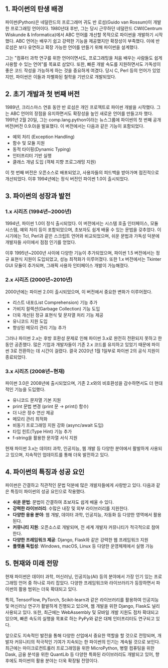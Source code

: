 ## 1. 파이썬의 탄생 배경
파이썬(Python)은 네덜란드의 프로그래머 귀도 반 로섬(Guido van Rossum)이 개발한 프로그래밍 언어이다. 1980년대 후반, 그는 당시 근무하던 네덜란드 CWI(Centrum Wiskunde & Informatica)에서 ABC 언어를 개선할 목적으로 파이썬을 개발하기 시작했다. ABC 언어는 배우기 쉽고 강력한 기능을 제공했지만 확장성이 부족했다. 이에 반 로섬은 보다 유연하고 확장 가능한 언어를 만들기 위해 파이썬을 설계했다.

그는 "컴퓨터 과학 연구를 위한 언어이면서도, 프로그래밍을 처음 배우는 사람들도 쉽게 사용할 수 있는 언어"를 목표로 삼았다. 또한, 빠른 개발 속도를 지원하면서도 가독성이 좋은 코드 작성을 가능하게 하는 것을 중요하게 여겼다. 당시 C, Perl 등의 언어가 있었지만, 파이썬은 이들과 차별화된 철학을 기반으로 개발되었다.

## 2. 초기 개발과 첫 번째 버전
1989년, 크리스마스 연휴 동안 반 로섬은 개인 프로젝트로 파이썬 개발을 시작했다. 그는 ABC 언어의 장점을 유지하면서도 확장성을 높인 새로운 언어를 만들고자 했다. 1991년 2월 20일, 그는 comp.lang.python이라는 뉴스그룹에 파이썬의 첫 번째 공개 버전(버전 0.9.0)을 발표했다. 이 버전에서는 다음과 같은 기능이 포함되었다.
- 예외 처리 (Exception Handling)
- 함수 및 모듈 지원
- 동적 타이핑(Dynamic Typing)
- 인터프리터 기반 실행
- 클래스 개념 도입 (객체 지향 프로그래밍 지원)

이 첫 번째 버전은 오픈소스로 배포되었고, 사용자들의 피드백을 받아가며 점진적으로 개선되었다. 이후 1994년에는 정식 버전인 파이썬 1.0이 출시되었다.

## 3. 파이썬의 성장과 발전
### 1.x 시리즈 (1994년~2000년)
1994년, 파이썬 1.0이 정식 출시되었다. 이 버전에서는 시스템 호출 인터페이스, 모듈 시스템, 예외 처리 등이 포함되었으며, 초보자도 쉽게 배울 수 있는 문법을 갖추었다. 이 시기에는 Tcl, Perl과 같은 스크립트 언어와 비교되었으며, 쉬운 문법과 가독성 덕분에 개발자들 사이에서 점점 인기를 얻었다.

이후 1995년~2000년 사이에 다양한 기능이 추가되었으며, 파이썬 1.5 버전에서는 정규 표현식 지원이 도입되었고, 성능 최적화가 이루어졌다. 또한 1.x 버전에서는 Tkinter GUI 모듈이 추가되며, 그래픽 사용자 인터페이스 개발이 가능해졌다.

### 2.x 시리즈 (2000년~2010년)
2000년에는 파이썬 2.0이 출시되었으며, 이 버전에서 중요한 변화가 이루어졌다.
- 리스트 내포(List Comprehension) 기능 추가
- 가비지 컬렉션(Garbage Collection) 기능 도입
- 더욱 개선된 정규 표현식 및 문자열 처리 기능 제공
- 유니코드 지원 도입
- 향상된 메모리 관리 기능 추가

그러나 파이썬 2.x는 후방 호환성 문제로 인해 파이썬 3.x로 완전히 전환되지 못하고 한동안 공존했다. 많은 기업과 개발자들이 기존 2.x 코드를 유지하고 있었기 때문에 파이썬 3로 전환하는 데 시간이 걸렸다. 결국 2020년 1월 1일부로 파이썬 2의 공식 지원이 종료되었다.

### 3.x 시리즈 (2008년~현재)
파이썬 3.0은 2008년에 출시되었으며, 기존 2.x와의 비호환성을 감수하면서도 더 현대적인 기능을 도입했다.
- 유니코드 문자열 기본 지원
- print 문법 변경 (print 문 → print() 함수)
- 더 나은 정수 연산 제공
- 메모리 관리 최적화
- 비동기 프로그래밍 지원 강화 (async/await 도입)
- 타입 힌트(Type Hint) 기능 추가
- f-string을 활용한 문자열 서식 지원

현재 파이썬 3.x는 데이터 과학, 인공지능, 웹 개발 등 다양한 분야에서 활발하게 사용되고 있으며, 지속적인 업데이트를 통해 더욱 발전하고 있다.

## 4. 파이썬의 특징과 성공 요인
파이썬은 간결하고 직관적인 문법 덕분에 많은 개발자들에게 사랑받고 있다. 다음과 같은 특징이 파이썬의 성공 요인으로 작용했다.
- **쉬운 문법**: 문법이 간결하여 초보자도 쉽게 배울 수 있다.
- **강력한 라이브러리**: 수많은 내장 및 외부 라이브러리를 지원한다.
- **다양한 응용 분야**: 웹 개발, 데이터 과학, 인공지능, 자동화 등 다양한 영역에서 활용된다.
- **커뮤니티 지원**: 오픈소스로 개발되며, 전 세계 개발자 커뮤니티가 적극적으로 참여한다.
- **다양한 프레임워크 제공**: Django, Flask와 같은 강력한 웹 프레임워크 지원
- **플랫폼 독립성**: Windows, macOS, Linux 등 다양한 운영체제에서 실행 가능

## 5. 현재와 미래 전망
현재 파이썬은 데이터 과학, 머신러닝, 인공지능(AI) 등의 분야에서 가장 인기 있는 프로그래밍 언어 중 하나로 자리 잡았다. 다양한 프레임워크와 라이브러리가 등장하면서 파이썬의 활용 범위는 더욱 확대되고 있다.

특히, TensorFlow, PyTorch, Scikit-learn과 같은 라이브러리를 활용하여 인공지능 및 머신러닝 연구가 활발하게 진행되고 있으며, 웹 개발을 위한 Django, Flask도 널리 사용되고 있다. 또한, 최근에는 WebAssembly 및 모바일 개발 지원도 점차 확대되고 있으며, 빠른 속도의 실행을 목표로 하는 PyPy와 같은 대체 인터프리터도 연구되고 있다.

앞으로도 지속적인 발전을 통해 다양한 산업에서 중요한 역할을 할 것으로 전망되며, 개발자 커뮤니티의 적극적인 기여가 지속되는 한 파이썬의 인기는 계속될 것으로 보인다. 최근에는 마이크로컨트롤러 프로그래밍을 위한 MicroPython, 병렬 컴퓨팅을 위한 Dask, 금융 분석을 위한 QuantLib 등 다양한 특화된 라이브러리도 개발되고 있어, 향후에도 파이썬의 활용 분야는 더욱 확장될 전망이다.
